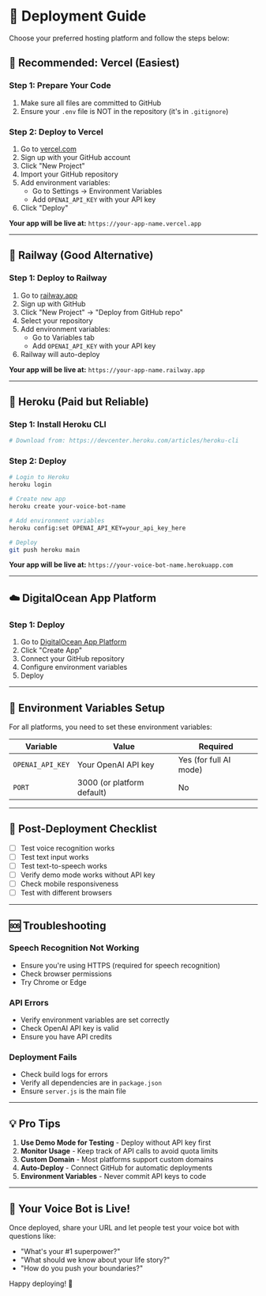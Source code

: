 # 🚀 Deployment Guide

Choose your preferred hosting platform and follow the steps below:

## 🌟 **Recommended: Vercel (Easiest)**

### Step 1: Prepare Your Code
1. Make sure all files are committed to GitHub
2. Ensure your `.env` file is NOT in the repository (it's in `.gitignore`)

### Step 2: Deploy to Vercel
1. Go to [vercel.com](https://vercel.com)
2. Sign up with your GitHub account
3. Click "New Project"
4. Import your GitHub repository
5. Add environment variables:
   - Go to Settings → Environment Variables
   - Add `OPENAI_API_KEY` with your API key
6. Click "Deploy"

**Your app will be live at:** `https://your-app-name.vercel.app`

---

## 🚂 **Railway (Good Alternative)**

### Step 1: Deploy to Railway
1. Go to [railway.app](https://railway.app)
2. Sign up with GitHub
3. Click "New Project" → "Deploy from GitHub repo"
4. Select your repository
5. Add environment variables:
   - Go to Variables tab
   - Add `OPENAI_API_KEY` with your API key
6. Railway will auto-deploy

**Your app will be live at:** `https://your-app-name.railway.app`

---

## 🐳 **Heroku (Paid but Reliable)**

### Step 1: Install Heroku CLI
```bash
# Download from: https://devcenter.heroku.com/articles/heroku-cli
```

### Step 2: Deploy
```bash
# Login to Heroku
heroku login

# Create new app
heroku create your-voice-bot-name

# Add environment variables
heroku config:set OPENAI_API_KEY=your_api_key_here

# Deploy
git push heroku main
```

**Your app will be live at:** `https://your-voice-bot-name.herokuapp.com`

---

## ☁️ **DigitalOcean App Platform**

### Step 1: Deploy
1. Go to [DigitalOcean App Platform](https://cloud.digitalocean.com/apps)
2. Click "Create App"
3. Connect your GitHub repository
4. Configure environment variables
5. Deploy

---

## 🔧 **Environment Variables Setup**

For all platforms, you need to set these environment variables:

| Variable | Value | Required |
|----------|-------|----------|
| `OPENAI_API_KEY` | Your OpenAI API key | Yes (for full AI mode) |
| `PORT` | 3000 (or platform default) | No |

---

## 🎯 **Post-Deployment Checklist**

- [ ] Test voice recognition works
- [ ] Test text input works
- [ ] Test text-to-speech works
- [ ] Verify demo mode works without API key
- [ ] Check mobile responsiveness
- [ ] Test with different browsers

---

## 🆘 **Troubleshooting**

### Speech Recognition Not Working
- Ensure you're using HTTPS (required for speech recognition)
- Check browser permissions
- Try Chrome or Edge

### API Errors
- Verify environment variables are set correctly
- Check OpenAI API key is valid
- Ensure you have API credits

### Deployment Fails
- Check build logs for errors
- Verify all dependencies are in `package.json`
- Ensure `server.js` is the main file

---

## 💡 **Pro Tips**

1. **Use Demo Mode for Testing** - Deploy without API key first
2. **Monitor Usage** - Keep track of API calls to avoid quota limits
3. **Custom Domain** - Most platforms support custom domains
4. **Auto-Deploy** - Connect GitHub for automatic deployments
5. **Environment Variables** - Never commit API keys to code

---

## 🎉 **Your Voice Bot is Live!**

Once deployed, share your URL and let people test your voice bot with questions like:
- "What's your #1 superpower?"
- "What should we know about your life story?"
- "How do you push your boundaries?"

Happy deploying! 🚀 